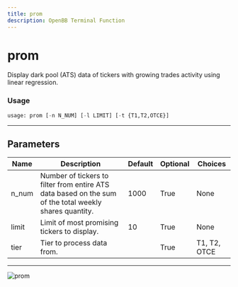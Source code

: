 ```yaml
---
title: prom
description: OpenBB Terminal Function
---
```


# prom

Display dark pool (ATS) data of tickers with growing trades activity using linear regression.

### Usage 
```python
usage: prom [-n N_NUM] [-l LIMIT] [-t {T1,T2,OTCE}]
```

---
## Parameters

| Name | Description | Default | Optional | Choices |
| ---- | ----------- | ------- | -------- | ------- |
| n_num | Number of tickers to filter from entire ATS data based on the sum of the total weekly shares quantity. | 1000 | True | None |
| limit | Limit of most promising tickers to display. | 10 | True | None |
| tier | Tier to process data from. |  | True | T1, T2, OTCE |


---
![prom](https://user-images.githubusercontent.com/46355364/154076323-2d031477-a70d-4065-b649-c8493fecdcbc.png)

